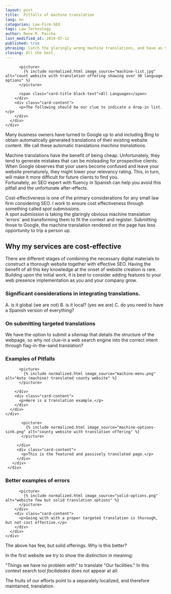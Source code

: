 ```yaml
---
layout: post
title:  Pitfalls of machine translation
lang: en
categories: Law-Firm-SEO
tags: Law Technology
author: Rene M. Paccha
last_modified_at: 2019-07-12
published: true
phrasing: Catch the glaringly wrong machine translations, and have an SEO (as translator) submit those to relevant search engines.
closing: All the best,
---
```

<div class="row">
    <div class="col s12 m7">
      <div class="card small ">
        <div class="card-image">

          <picture>
            {% include normalized.html image_source="machine-list.jpg" alt="count website with translation offering showing over 30 language options" %}
          </picture>

          <span class="card-title black-text">All Languages</span>
        </div>
        <div class="card-content">
          <p>The following should be our clue to indicate a drop-in list.</p>
        </div>
      </div>
    </div>
  </div>

Many business owners have turned to Google up to and including Bing to obtain automatically generated translations of their existing website content. We call these automatic translations _machine translations_.

Machine translations have the benefit of being cheap. Unfortunately, they tend to generate mistakes that can be misleading for prospective clients. When Google observes that your users become confused and leave your website prematurely, they might lower your relevancy rating.
This, in turn, will make it more difficult for future clients to find you.  
Fortunately, an SEO expert with fluency in Spanish can help you avoid this pitfall and the unfortunate after-effects.

Cost-effectiveness is one of the primary considerations for any small law firm considering SEO.
I work to ensure cost effectiveness through something called _spot submissions_.  
A _spot submission_ is taking the glaringly obvious machine translation 'errors' and transforming them to fit the context and register.  Submitting those to Google, the machine translation rendered on the page has less opportunity to trip a person up.

## Why my services are cost-effective

There are different stages of combining the necessary digital materials to construct a thorough website together with effective SEO.  Having the benefit of all this key knowledge at the onset of website creation is rare.  Building upon the initial work, it is best to consider adding features to your web presence implementation as you and your company grow.

### Significant considerations in integrating translations.


A. is it global (we are not)
B. is it local? (yes we are)
C. do you need to have a Spanish version of everything?

### On submitting targeted translations

We have the option to submit a sitemap that details the structure of the webpage, so why not clue-in a web search engine into the correct intent through flag-in-the-sand translation?

### Examples of Pitfalls

<div class="row">
    <div class="col s12 m7">
      <div class="card horizontal ">
        <div class="card-image">

          <picture>
            {% include normalized.html image_source="machine-menu.png" alt="Auto (machine) translated county website" %}
          </picture>

        </div>
        <div class="card-content">
          <p>Here is a translation example.</p>
        </div>
      </div>
    </div>
  </div>


 <div class="row">
     <div class="col s12 m7">
       <div class="card horizontal ">
         <div class="card-image">

           <picture>
             {% include normalized.html image_source="machine-options-sink.png" alt="county website with translation offering" %}
           </picture>

         </div>
         <div class="card-content">
           <p>This is the featured and passively translated page.</p>
         </div>
       </div>
     </div>
   </div>




### Better examples of errors

<div class="row">
    <div class="col s12 m7">
      <div class="card small ">
        <div class="card-image">

          <picture>
            {% include normalized.html image_source="solid-options.png" alt="website few but solid translation options" %}
          </picture>
        </div>
        <div class="card-content">
          <p>Going with with a proper targeted translation is thorough, but not cost effective.</p>
        </div>
      </div>
    </div>
  </div>

The above has few, but solid offerings.  Why is this better?

In the first website we try to show the distinction in meaning:

"Things we have no problem with" to translate "Our facilities."
In this context search tool *facilidades* does not appear at all:

The fruits of our efforts point to a separately localized, and therefore maintained, translation.
